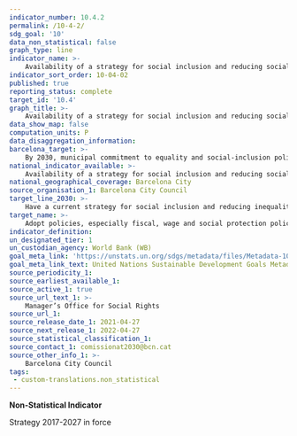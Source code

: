 ```yaml
---
indicator_number: 10.4.2
permalink: /10-4-2/
sdg_goal: '10'
data_non_statistical: false
graph_type: line
indicator_name: >-
    Availability of a strategy for social inclusion and reducing social inequalities
indicator_sort_order: 10-04-02
published: true
reporting_status: complete
target_id: '10.4'
graph_title: >-
    Availability of a strategy for social inclusion and reducing social inequalities
data_show_map: false
computation_units: P
data_disaggregation_information:
barcelona_target: >-
    By 2030, municipal commitment to equality and social-inclusion policies 
national_indicator_available: >-
    Availability of a strategy for social inclusion and reducing social inequalities
national_geographical_coverage: Barcelona City
source_organisation_1: Barcelona City Council
target_line_2030: >-
    Have a current strategy for social inclusion and reducing inequalities. Target value 2030: Extension of the strategy to at least 2030
target_name: >-
    Adopt policies, especially fiscal, wage and social protection policies, and progressively achieve greater equality
indicator_definition:
un_designated_tier: 1
un_custodian_agency: World Bank (WB)
goal_meta_link: 'https://unstats.un.org/sdgs/metadata/files/Metadata-10-04-02.pdf'
goal_meta_link_text: United Nations Sustainable Development Goals Metadata (pdf 894kB)
source_periodicity_1: 
source_earliest_available_1: 
source_active_1: true
source_url_text_1: >-
    Manager’s Office for Social Rights
source_url_1:
source_release_date_1: 2021-04-27
source_next_release_1: 2022-04-27
source_statistical_classification_1: 
source_contact_1: comissionat2030@bcn.cat
source_other_info_1: >-
    Barcelona City Council
tags:
 - custom-translations.non_statistical
---
```

**Non-Statistical Indicator**

Strategy 2017-2027 in force